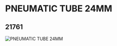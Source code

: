 # PNEUMATIC TUBE 24MM
## 21761
![PNEUMATIC TUBE 24MM](https://lc-www-live-s.legocdn.com/media/bricks/5/2/6118945.jpg)